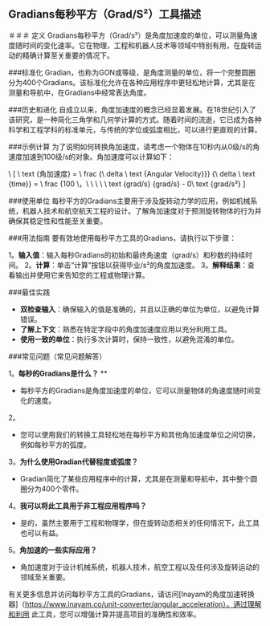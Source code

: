 ## Gradians每秒平方（Grad/S²）工具描述

＃＃＃ 定义
Gradians每秒平方（Grad/s²）是角度加速度的单位，可以测量角速度随时间的变化速率。它在物理，工程和机器人技术等领域中特别有用，在旋转运动的精确计算至关重要的情况下。

###标准化
Gradian，也称为GON或等级，是角度测量的单位，将一个完整圆圈分为400个Gradians。该标准化允许在各种应用程序中更轻松地计算，尤其是在测量和导航中，在Gradians中经常表达角度。

###历史和进化
自成立以来，角度加速度的概念已经显着发展。在18世纪引入了该研究，是一种简化三角学和几何学计算的方式。随着时间的流逝，它已成为各种科学和工程学科的标准单元，与传统的学位或弧度相比，可以进行更直观的计算。

###示例计算
为了说明如何转换角加速度，请考虑一个物体在10秒内从0级/s的角速度加速到100级/s的对象。角加速度可以计算如下：

\ [
\ text {角加速度} = \ frac {\ delta \ text {Angular Velocity}}} {\ delta \ text {time}} = \ frac {100 \，\ \ \ \ \ text {grad/s} {grad/s}  -  0\ text {grad/s²}
\]

###使用单位
每秒平方的Gradians主要用于涉及旋转动力学的应用，例如机械系统，机器人技术和航空航天工程的设计。了解角加速度对于预测旋转物体的行为并确保其稳定性和性能至关重要。

###用法指南
要有效地使用每秒平方工具的Gradians，请执行以下步骤：

1。**输入值**：输入每秒Gradians的初始和最终角速度（grad/s）和秒数的持续时间。
2。**计算**：单击“计算”按钮以获得毕业/s²的角度加速度。
3。**解释结果**：查看输出并使用它来告知您的工程或物理计算。

###最佳实践
-  **双检查输入**：确保输入的值是准确的，并且以正确的单位为单位，以避免计算错误。
-  **了解上下文**：熟悉在特定字段中的角度加速度应用以充分利用工具。
-  **使用一致的单位**：执行多次计算时，保持一致性，以避免混淆的单位。

###常见问题（常见问题解答）

1。**每秒的Gradians是什么？** **
- 每秒平方的Gradians是角度加速度的单位，它可以测量物体的角速度随时间变化的速度。

2。
- 您可以使用我们的转换工具轻松地在每秒平方和其他角加速度单位之间切换，例如每秒平方的弧度。

3。**为什么使用Gradian代替程度或弧度？**
-  Gradian简化了某些应用程序中的计算，尤其是在测量和导航中，其中整个圆圈分为400个零件。

4。**我可以将此工具用于非工程应用程序吗？**
- 是的，虽然主要用于工程和物理学，但在旋转动态相关的任何情况下，此工具也可以有益。

5。**角加速的一些实际应用？**
- 角加速度对于设计机械系统，机器人技术，航空工程以及任何涉及旋转运动的领域至关重要。

有关更多信息并访问每秒平方工具的Gradians，请访问[Inayam的角度加速转换器]（https://www.inayam.co/unit-converter/angular_acceleration）。通过理解和利用 此工具，您可以增强计算并提高项目的准确性和效率。
